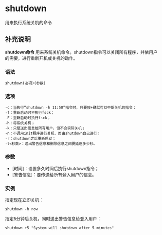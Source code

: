 shutdown
===

用来执行系统关机的命令

## 补充说明

**shutdown命令** 用来系统关机命令。shutdown指令可以关闭所有程序，并依用户的需要，进行重新开机或关机的动作。

###  语法

```shell
shutdown(选项)(参数)
```

###  选项

```shell
-c：当执行“shutdown -h 11:50”指令时，只要按+键就可以中断关机的指令；
-f：重新启动时不执行fsck；
-F：重新启动时执行fsck；
-h：将系统关机；
-k：只是送出信息给所有用户，但不会实际关机；
-n：不调用init程序进行关机，而由shutdown自己进行；
-r：shutdown之后重新启动；
-t<秒数>：送出警告信息和删除信息之间要延迟多少秒。
```

###  参数

*   [时间]：设置多久时间后执行shutdown指令；
*   [警告信息]：要传送给所有登入用户的信息。

###  实例

指定现在立即关机：

```shell
shutdown -h now
```

指定5分钟后关机，同时送出警告信息给登入用户：

```shell
shutdown +5 "System will shutdown after 5 minutes"
```


